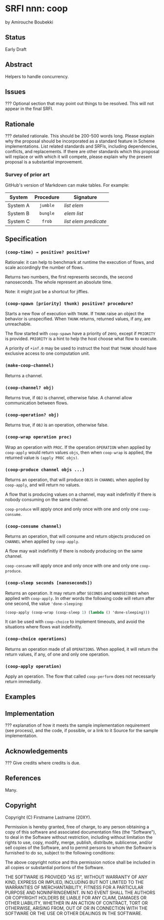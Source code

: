 # SRFI nnn: coop

by Amirouche Boubekki

## Status

Early Draft

## Abstract

Helpers to handle concurrency.

## Issues

??? Optional section that may point out things to be resolved. This
will not appear in the final SRFI.

## Rationale

??? detailed rationale. This should be 200-500 words long. Please
explain why the proposal should be incorporated as a standard feature
in Scheme implementations. List related standards and SRFIs, including
dependencies, conflicts, and replacements. If there are other
standards which this proposal will replace or with which it will
compete, please explain why the present proposal is a substantial
improvement.

### Survey of prior art

GitHub's version of Markdown can make tables. For example:

| System        | Procedure | Signature                 |
| ------------- |:---------:| ------------------------- |
| System A      | `jumble`  | _list_ _elem_             |
| System B      | `bungle`  | _elem_ _list_             |
| System C      | `frob`    | _list_ _elem_ _predicate_ |

## Specification

### `(coop-time) → positive? positive?`

Rationale: it can help to benchmark at runtime the execution of flows,
and scale accordingly the number of flows.

Returns two numbers, the first represents seconds, the second
nanoseconds. The whole represent an absolute time.

Note: it might just be a shortcut for jiffies.

### `(coop-spawn [priority] thunk) positive? procedure?`

Starts a new flow of execution with `THUNK`. If `THUNK` raise an
object the behavior is unspecified.  When `THUNK` returns, returned
values, if any, are unreachable.

The flow started with `coop-spawn` have a priority of zero, except if
`PRIORITY` is provided. `PRIORITY` is a hint to help the host choose
what flow to execute.

A priority of `+inf.0` may be used to instruct the host that `THUNK`
should have exclusive access to one computation unit.

### `(make-coop-channel)`

Returns a channel.

### `(coop-channel? obj)`

Returns true, if `OBJ` is channel, otherwise false. A channel allow
communication between flows.

### `(coop-operation? obj)`

Returns true, if `OBJ` is an operation, otherwise false.

### `(coop-wrap operation proc)`

Wrap an operation with `PROC`. If the operation `OPERATION` when
applied by `coop-apply` would return values `objs`, then when
`coop-wrap` is applied, the returned value is `(apply PROC objs)`.

### `(coop-produce channel objs ...)`

Returns an operation, that will produce `OBJS` in `CHANNEL` when
applied by `coop-apply`, and will return no values.

A flow that is producing values on a channel, may wait indefinitly if
there is nobody consuming on the same channel.

`coop-produce` will apply once and only once with one and only one
`coop-consume`.

### `(coop-consume channel)`

Returns an operation, that will consume and return objects produced on
`CHANNEL` when applied by `coop-apply`.

A flow may wait indefinitly if there is nobody producing on the same
channel.

`coop-consume` will apply once and only once with one and only
one `coop-produce`.


### `(coop-sleep seconds [nanoseconds])`

Returns an operation. It may return after `SECONDS` and `NANOSECONDS`
when applied with `coop-apply`. In other words the following code
will return after one second, the value `'done-sleeping`:

```scheme
(coop-apply (coop-wrap (coop-sleep 1) (lambda () 'done-sleeping)))
```

It can be used with `coop-choice` to implement timeouts, and avoid the
situations where flows wait indefinitly.

### `(coop-choice operations)`

Returns an operation made of all `OPERATIONS`. When applied, it will
return the return values, if any, of one and only one operation.

### `(coop-apply operation)`

Apply an operation. The flow that called `coop-perform` does not
necessarly return immediatly.

## Examples

## Implementation

??? explanation of how it meets the sample implementation requirement
(see process), and the code, if possible, or a link to it Source for
the sample implementation.

## Acknowledgements

??? Give credits where credits is due.

## References

Many.

## Copyright

Copyright (C) Firstname Lastname (20XY).

Permission is hereby granted, free of charge, to any person obtaining
a copy of this software and associated documentation files (the
"Software"), to deal in the Software without restriction, including
without limitation the rights to use, copy, modify, merge, publish,
distribute, sublicense, and/or sell copies of the Software, and to
permit persons to whom the Software is furnished to do so, subject to
the following conditions:

The above copyright notice and this permission notice shall be
included in all copies or substantial portions of the Software.

THE SOFTWARE IS PROVIDED "AS IS", WITHOUT WARRANTY OF ANY KIND,
EXPRESS OR IMPLIED, INCLUDING BUT NOT LIMITED TO THE WARRANTIES OF
MERCHANTABILITY, FITNESS FOR A PARTICULAR PURPOSE AND
NONINFRINGEMENT. IN NO EVENT SHALL THE AUTHORS OR COPYRIGHT HOLDERS BE
LIABLE FOR ANY CLAIM, DAMAGES OR OTHER LIABILITY, WHETHER IN AN ACTION
OF CONTRACT, TORT OR OTHERWISE, ARISING FROM, OUT OF OR IN CONNECTION
WITH THE SOFTWARE OR THE USE OR OTHER DEALINGS IN THE SOFTWARE.
